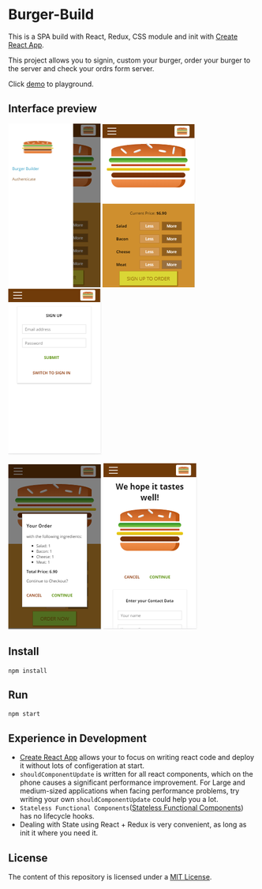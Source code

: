 # Burger-Build

This is a SPA build with React, Redux, CSS module and init with [Create React App](https://github.com/facebookincubator/create-react-app).

This project allows you to signin, custom your burger, order your burger to the server and check your ordrs form server.

Click [demo](https://burger-builder-l.firebaseapp.com/) to playground.

## Interface preview

![demo1](https://github.com/YuhanLin1105/Burger-Builder/blob/master/src/assets/images/demo2.PNG)
![demo1](https://github.com/YuhanLin1105/Burger-Builder/blob/master/src/assets/images/demo1.PNG) 
![demo1](https://github.com/YuhanLin1105/Burger-Builder/blob/master/src/assets/images/demo3.PNG)

![demo1](https://github.com/YuhanLin1105/Burger-Builder/blob/master/src/assets/images/demo4.PNG)
![demo1](https://github.com/YuhanLin1105/Burger-Builder/blob/master/src/assets/images/demo5.PNG)

## Install
```
npm install
```
## Run
```
npm start
```

## Experience in Development
* [Create React App](https://github.com/facebookincubator/create-react-app) allows your to focus on writing react code and deploy it without lots of configeration at start.
* `shouldComponentUpdate` is written for all react components, which on the phone causes a significant performance improvement. For Large and medium-sized applications when facing performance problems, try writing your own  `shouldComponentUpdate` could help you a lot.
* `Stateless Functional Components`([Stateless Functional Components](https://medium.com/@joshblack/stateless-components-in-react-0-14-f9798f8b992d#.xjqnbfx4e)) has no lifecycle hooks.
* Dealing with State using React + Redux is very convenient, as long as init it where you need it.

## License
The content of this repository is licensed under a [MIT License](https://choosealicense.com/licenses/mit/).
